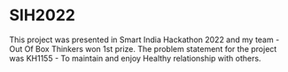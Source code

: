 # SIH2022
This project was presented in Smart India Hackathon 2022 and my team - Out Of Box Thinkers won 1st prize. The problem statement for the project was KH1155 - To maintain and enjoy Healthy relationship with others.
